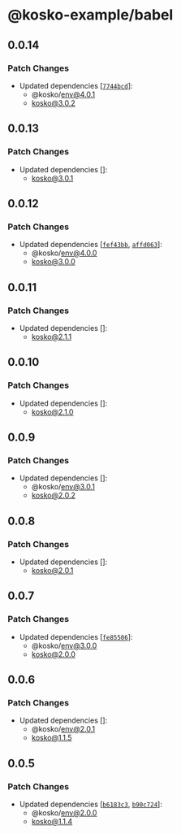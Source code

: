 # @kosko-example/babel

## 0.0.14

### Patch Changes

- Updated dependencies [[`7744bcd`](https://github.com/tommy351/kosko/commit/7744bcdb86bbfff60350638fe27d89781a6714f7)]:
  - @kosko/env@4.0.1
  - kosko@3.0.2

## 0.0.13

### Patch Changes

- Updated dependencies []:
  - kosko@3.0.1

## 0.0.12

### Patch Changes

- Updated dependencies [[`fef43bb`](https://github.com/tommy351/kosko/commit/fef43bbde55c5c2c48b0a81c71014513e83a7ad2), [`affd063`](https://github.com/tommy351/kosko/commit/affd0632bc31033864cbc49620bee870d46437c8)]:
  - @kosko/env@4.0.0
  - kosko@3.0.0

## 0.0.11

### Patch Changes

- Updated dependencies []:
  - kosko@2.1.1

## 0.0.10

### Patch Changes

- Updated dependencies []:
  - kosko@2.1.0

## 0.0.9

### Patch Changes

- Updated dependencies []:
  - @kosko/env@3.0.1
  - kosko@2.0.2

## 0.0.8

### Patch Changes

- Updated dependencies []:
  - kosko@2.0.1

## 0.0.7

### Patch Changes

- Updated dependencies [[`fe85506`](https://github.com/tommy351/kosko/commit/fe8550688d7fe53f006bb64b8dd925348facef04)]:
  - @kosko/env@3.0.0
  - kosko@2.0.0

## 0.0.6

### Patch Changes

- Updated dependencies []:
  - @kosko/env@2.0.1
  - kosko@1.1.5

## 0.0.5

### Patch Changes

- Updated dependencies [[`b6183c3`](https://github.com/tommy351/kosko/commit/b6183c3781ab3f1f1d21de8fbd21e5ef0ca37e17), [`b90c724`](https://github.com/tommy351/kosko/commit/b90c724754ee8b7bd6e4e99e037b28a89f71ddb3)]:
  - @kosko/env@2.0.0
  - kosko@1.1.4
